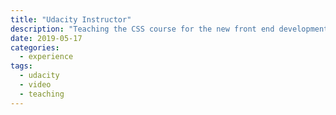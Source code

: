 ```yaml
---
title: "Udacity Instructor"
description: "Teaching the CSS course for the new front end development nanodegree for Udacity."
date: 2019-05-17
categories:
  - experience
tags:
  - udacity
  - video
  - teaching
---
```


